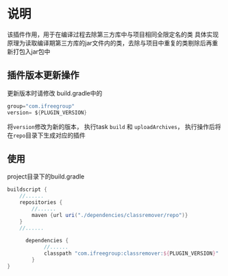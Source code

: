 # 说明
该插件作用，用于在编译过程去除第三方库中与项目相同全限定名的类
具体实现原理为读取编译期第三方库的jar文件内的类，去除与项目中重复的类剔除后再重新打包入jar包中

## 插件版本更新操作
更新版本时请修改 build.gradle中的
```groovy
group="com.ifreegroup"
version= ${PLUGIN_VERSION}
```
将`version`修改为新的版本，
执行task `build` 和 `uploadArchives`，
执行操作后将在`repo`目录下生成对应的插件

## 使用
project目录下的build.gradle
```groovy
buildscript {
    //......
    repositories {
        //......
        maven {url uri("./dependencies/classremover/repo")}
    }
    //......
    
      dependencies {
            //......
            classpath "com.ifreegroup:classremover:${PLUGIN_VERSION}"
        }
}
```


